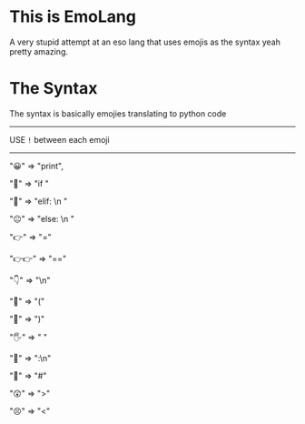 # This is EmoLang
A very stupid attempt at an eso lang that uses emojis as the syntax yeah pretty amazing.

# The Syntax
The syntax is basically emojies translating to python code
****
USE `!` between each emoji
****
"😀" => "print",

"🤔" => "if "

"🤨" => "elif: \n    "

"😐" => "else: \n   "

"👉" => "="

"👉👉" => "=="

"👇" => "\n"

"🤜" => "("
  
"🤛" => ")"

"🖐" => "   "
  
"👐" => ":\n"

"🤫" => "#"

"😲" => ">"
  
"😣" => "<"